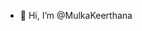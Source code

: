- 👋 Hi, I’m @MulkaKeerthana


<!---
MulkaKeerthana/MulkaKeerthana is a ✨ special ✨ repository because its `README.md` (this file) appears on your GitHub profile.
You can click the Preview link to take a look at your changes.
--->
